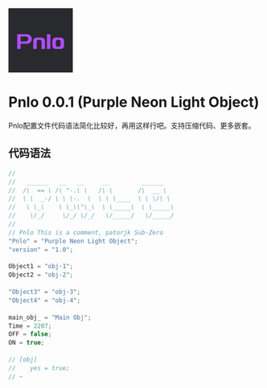 <picture>
  <source media="(prefers-color-scheme: dark)" srcset="pnlo-logo.svg">
  <img src="pnlo-logo.svg" alt="pnlo-logo" height="128">
</picture>

# Pnlo 0.0.1 (Purple Neon Light Object)

Pnlo配置文件代码语法简化比较好，再用这样行吧。支持压缩代码、更多嵌套。

## 代码语法

```kt
// 
//   ______   __   __     __         ______  
//  /\  == \ /\ "-.\ \   /\ \       /\  __ \   
//  \ \  _-/ \ \ \-.  \  \ \ \____  \ \ \/\ \  
//   \ \_\    \ \_\\"\_\  \ \_____\  \ \_____\ 
//    \/_/     \/_/ \/_/   \/_____/   \/_____/ 
//      
// Pnlo This is a comment, patorjk Sub-Zero
"Pnlo" = "Purple Neon Light Object";
"version" = "1.0";

Object1 = "obj-1";
Object2 = "obj-2";

"Object3" = "obj-3";
"Object4" = "obj-4";

main_obj_ = "Main Obj";
Time = 2207;
OFF = false;
ON = true;

// [obj]
//    yes = true;
// ~
```
